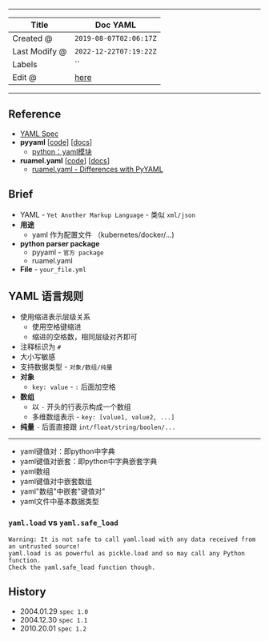 -----

| Title         | Doc YAML                                             |
| ------------- | ---------------------------------------------------- |
| Created @     | `2019-08-07T02:06:17Z`                               |
| Last Modify @ | `2022-12-22T07:19:22Z`                               |
| Labels        | \`\`                                                 |
| Edit @        | [here](https://github.com/junxnone/xwiki/issues/140) |

-----

## Reference

  - [YAML Spec](https://yaml.org/spec/)
  - **pyyaml** \[[code](https://github.com/yaml/pyyaml)\]
    \[[docs](https://pyyaml.org/wiki/PyYAMLDocumentation)\]
      - [python：yaml模块](https://www.jianshu.com/p/eaa1bf01b3a6)
  - **ruamel.yaml**
    \[[code](https://sourceforge.net/p/ruamel-yaml/code/ci/default/tree/)\]
    \[[docs](https://yaml.readthedocs.io/en/latest/)\]
      - [ruamel.yaml - Differences with
        PyYAML](https://yaml.readthedocs.io/en/latest/pyyaml.html)

## Brief

  - YAML - `Yet Another Markup Language` - 类似 `xml/json`
  - **用途**
      - yaml 作为配置文件 （kubernetes/docker/...)
  - **python parser package**
      - pyyaml - `官方 package`
      - ruamel.yaml
  - **File** - `your_file.yml`

## YAML 语言规则

  - 使用缩进表示层级关系
      - 使用空格键缩进
      - 缩进的空格数，相同层级对齐即可
  - 注释标识为 `#`
  - 大小写敏感
  - 支持数据类型 - `对象/数组/纯量`
  - **对象**
      - `key: value` - `:` 后面加空格
  - **数组**
      - 以 `-` 开头的行表示构成一个数组
      - 多维数组表示 - `key: [value1, value2, ...]`
  - **纯量** `-` 后面直接跟 `int/float/string/boolen/...`

-----

  - yaml键值对：即python中字典
  - yaml键值对嵌套：即python中字典嵌套字典
  - yaml数组
  - yaml键值对中嵌套数组
  - yaml"数组"中嵌套"键值对"
  - yaml文件中基本数据类型

### `yaml.load` vs `yaml.safe_load`

    Warning: It is not safe to call yaml.load with any data received from an untrusted source!
    yaml.load is as powerful as pickle.load and so may call any Python function. 
    Check the yaml.safe_load function though.

## History

  - 2004.01.29 `spec 1.0`
  - 2004.12.30 `spec 1.1`
  - 2010.20.01 `spec 1.2`
